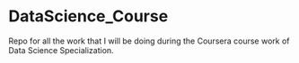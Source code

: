# DataScience_Course
Repo for all the work that I will be doing during the Coursera course work of Data Science Specialization.
